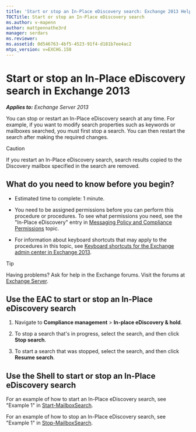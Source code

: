 ```yaml
---
title: 'Start or stop an In-Place eDiscovery search: Exchange 2013 Help'
TOCTitle: Start or stop an In-Place eDiscovery search
ms.author: v-mapenn
author: mattpennathe3rd
manager: serdars
ms.reviewer:
ms.assetid: 0d546763-4bf5-4523-91f4-d181b7ee4ac2
mtps_version: v=EXCHG.150
---
```


# Start or stop an In-Place eDiscovery search in Exchange 2013

_**Applies to:** Exchange Server 2013_

You can stop or restart an In-Place eDiscovery search at any time. For example, if you want to modify search properties such as keywords or mailboxes searched, you must first stop a search. You can then restart the search after making the required changes.

> [!CAUTION]
> If you restart an In-Place eDiscovery search, search results copied to the Discovery mailbox specified in the search are removed.

## What do you need to know before you begin?

- Estimated time to complete: 1 minute.

- You need to be assigned permissions before you can perform this procedure or procedures. To see what permissions you need, see the "In-Place eDiscovery" entry in [Messaging Policy and Compliance Permissions](https://technet.microsoft.com/library/ec4d3b9f-b85a-4cb9-95f5-6fc149c3899b.aspx) topic.

- For information about keyboard shortcuts that may apply to the procedures in this topic, see [Keyboard shortcuts for the Exchange admin center in Exchange 2013](keyboard-shortcuts-in-the-exchange-admin-center-2013-help.md).

> [!TIP]
> Having problems? Ask for help in the Exchange forums. Visit the forums at [Exchange Server](https://go.microsoft.com/fwlink/p/?linkId=60612).

## Use the EAC to start or stop an In-Place eDiscovery search

1. Navigate to **Compliance management** \> **In-place eDiscovery & hold**.

2. To stop a search that's in progress, select the search, and then click **Stop search**.

3. To start a search that was stopped, select the search, and then click **Resume search**.

## Use the Shell to start or stop an In-Place eDiscovery search

For an example of how to start an In-Place eDiscovery search, see "Example 1" in [Start-MailboxSearch](https://docs.microsoft.com/powershell/module/exchange/policy-and-compliance-content-search/start-mailboxsearch).

For an example of how to stop an In-Place eDiscovery search, see "Example 1" in [Stop-MailboxSearch](https://docs.microsoft.com/powershell/module/exchange/policy-and-compliance-content-search/stop-mailboxsearch).

